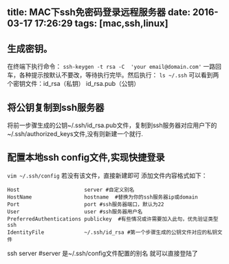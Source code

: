 title: MAC下ssh免密码登录远程服务器
date: 2016-03-17 17:26:29
tags: [mac,ssh,linux]
---
## 生成密钥。
在终端下执行命令：
`ssh-keygen -t rsa -C  'your email@domain.com'`
一路回车，各种提示按默认不要改，等待执行完毕。然后执行：
`ls ~/.ssh`
可以看到两个密钥文件：id_rsa（私钥） id_rsa.pub（公钥）
<!-- more -->
## 将公钥复制到ssh服务器
将前一步骤生成的公钥~/.ssh/id_rsa.pub文件，复制到ssh服务器对应用户下的~/.ssh/authorized_keys文件,没有则新建一个就行.

## 配置本地ssh config文件,实现快捷登录
`vim ~/.ssh/config` 若没有该文件，直接新建即可
添加文件内容格式如下：
```
Host                     server #自定义别名
HostName                 hostname  #替换为你的ssh服务器ip或domain
Port                     port #ssh服务器端口，默认为22
User                     user #ssh服务器用户名
PreferredAuthentications publickey  #有些情况或许需要加入此句，优先验证类型ssh
IdentityFile             ~/.ssh/id_rsa #第一个步骤生成的公钥文件对应的私钥文件
```
ssh server #server 是~/.ssh/config文件配置的别名
就可以直接登陆了

